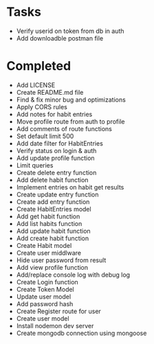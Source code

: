 # Tasks
- Verify userid on token from db in auth
- Add downloadble postman file

# Completed
- Add LICENSE
- Create README.md file
- Find & fix minor bug and optimizations
- Apply CORS rules
- Add notes for habit entries
- Move profile route from auth to profile
- Add comments of route functions
- Set default limit 500
- Add date filter for HabitEntries
- Verify status on login & auth
- Add update profile function
- Limit queries
- Create delete entry function
- Add delete habit function
- Implement entries on habit get results
- Create update entry function
- Create add entry function
- Create HabitEntries model
- Add get habit function
- Add list habits function
- Add update habit function
- Add create habit function
- Create Habit model
- Create user middlware
- Hide user password from result
- Add view profile function
- Add/replace console log with debug log
- Create Login function
- Create Token Model
- Update user model
- Add password hash
- Create Register route for user
- Create user model
- Install nodemon dev server
- Create mongodb connection using mongoose